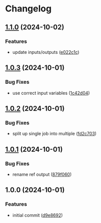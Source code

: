 # Changelog

## [1.1.0](https://github.com/cihelper/action-git-push/compare/v1.0.3...v1.1.0) (2024-10-02)


### Features

* update inputs/outputs ([e022c1c](https://github.com/cihelper/action-git-push/commit/e022c1cf4fe84d746dc0370fc3227a916c5956f6))

## [1.0.3](https://github.com/cihelper/action-git-push/compare/v1.0.2...v1.0.3) (2024-10-01)


### Bug Fixes

* use correct input variables ([1c42d04](https://github.com/cihelper/action-git-push/commit/1c42d04fac1920bbf51c262518e5250a165bbfda))

## [1.0.2](https://github.com/cihelper/action-git-push/compare/v1.0.1...v1.0.2) (2024-10-01)


### Bug Fixes

* split up single job into multiple ([fd2c703](https://github.com/cihelper/action-git-push/commit/fd2c703c6bb784c29f9b20b69279543508412dc5))

## [1.0.1](https://github.com/cihelper/action-git-push/compare/v1.0.0...v1.0.1) (2024-10-01)


### Bug Fixes

* rename ref output ([879f060](https://github.com/cihelper/action-git-push/commit/879f06056cbe90225ac8258c577cb0745a4b718b))

## 1.0.0 (2024-10-01)


### Features

* initial commit ([d9e8692](https://github.com/cihelper/action-git-push/commit/d9e8692acb6ed4a8cfcf50f4dd84e47212bc6b64))

